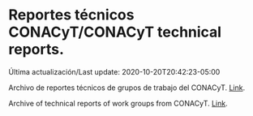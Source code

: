 # Reportes técnicos CONACyT/CONACyT technical reports.

Última actualización/Last update: 2020-10-20T20:42:23-05:00

Archivo de reportes técnicos de grupos de trabajo del CONACyT. [Link](https://coronavirus.conacyt.mx/productos/index.html).

Archive of technical reports of work groups from CONACyT. [Link](https://coronavirus.conacyt.mx/productos/index.html).
